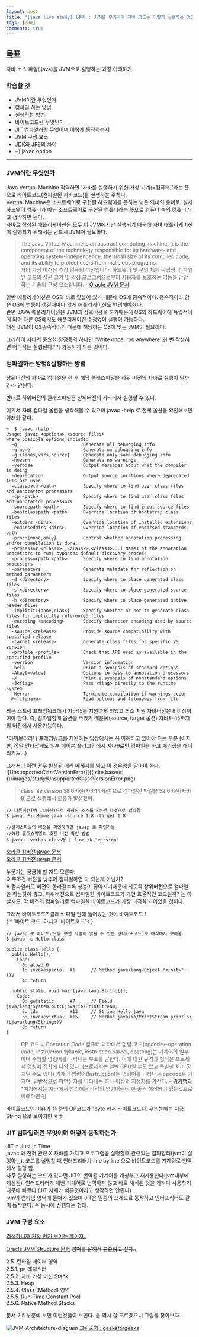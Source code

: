 ```yaml
---
layout: post 
title: "[java live study] 1주차 : JVM은 무엇이며 자바 코드는 어떻게 실행하는 것인가" 
tags: [자바]
comments: true
---
```


[목표](https://github.com/whiteship/live-study/issues/1)
--------------------------------------------------------

자바 소스 파일(.java)을 JVM으로 실행하는 과정 이해하기.

### 학습할 것 
- JVM이란 무엇인가 
- 컴파일 하는 방법 
- 실행하는 방법 
- 바이트코드란 무엇인가 
- JIT 컴파일러란 무엇이며 어떻게 동작하는지 
- JVM 구성 요소 
- JDK와 JRE의 차이 
- +) javac option

---

### JVM이란 무엇인가

Java Vertual Machine 직역하면 '자바를 실행하기 위한 가상 기계(=컴퓨터)'라는 뜻으로 바이트코드(컴파일된 자바코드)를 실행하는 주체다.  
Vertual Machine은 소프트웨어로 구현된 하드웨어를 뜻하는 넓은 의미의 용어로, 실제 하드웨어 컴퓨터가 아닌 소프트웨어로 구현된 컴퓨터라는 뜻으로 컴퓨터 속의 컴퓨터라고 생각하면 된다.  
자바로 작성된 애플리케이션은 모두 이 JVM에서만 실행되기 때문에 자바 애플리케이션이 실행되기 위해서는 반드시 JVM이 필요하다.

> The Java Virtual Machine is an abstract computing machine. It is the component of the technology responsible for its hardware- and operating system-independence, the small size of its compiled code, and its ability to protect users from malicious programs.  
> 자바 가상 머신은 추상 컴퓨팅 머신입니다.  하드웨어 및 운영 체제 독립성, 컴파일 된 코드의 작은 크기 및 악성 프로그램으로부터 사용자를 보호하는 기능을 담당하는 기술의 구성 요소입니다. - [Oracle JVM 문서](https://docs.oracle.com/javase/specs/jvms/se11/html/jvms-1.html#jvms-1.2)

일반 애플리케이션은 OS와 바로 맞붙어 있기 때문에 OS에 종속적이다. 종속적이라 함은 OS에 변동이 생길때마다 맞게 애플리케이션도 변경해야한다.  
반면 JAVA 애플리케이션은 JVM과 상호작용을 하기때문에 OS와 하드웨어에 독립적이게 되며 다른 OS에서도 애플리케이션 수정없이 실행이 가능하다.  
대신 JVM이 OS종속적이기 때문에 해당하는 OS에 맞는 JVM이 필요하다.

그리하여 자바의 중요한 장점중의 하나인 "Write once, run anywhere. 한 번 작성하면 어디서든 실행된다."가 가능하게 되는 것이다.




### 컴파일하는 방법&실행하는 방법

상위버전의 자바로 컴파일을 한 후 해당 클래스파일을 하위 버전의 자바로 실행이 될까 ? -> 안된다.

반대로 하위버전의 클래스파일은 상위버전의 자바에서 실행할 수 있다.

여기서 자바 컴파일 옵션을 생각해볼 수 있으며 javac -help 로 전체 옵션을 확인해보면 아래와 같다.

```
➜  $ javac -help
Usage: javac <options> <source files>
where possible options include:
  -g                         Generate all debugging info
  -g:none                    Generate no debugging info
  -g:{lines,vars,source}     Generate only some debugging info
  -nowarn                    Generate no warnings
  -verbose                   Output messages about what the compiler is doing
  -deprecation               Output source locations where deprecated APIs are used
  -classpath <path>          Specify where to find user class files and annotation processors
  -cp <path>                 Specify where to find user class files and annotation processors
  -sourcepath <path>         Specify where to find input source files
  -bootclasspath <path>      Override location of bootstrap class files
  -extdirs <dirs>            Override location of installed extensions
  -endorseddirs <dirs>       Override location of endorsed standards path
  -proc:{none,only}          Control whether annotation processing and/or compilation is done.
  -processor <class1>[,<class2>,<class3>...] Names of the annotation processors to run; bypasses default discovery process
  -processorpath <path>      Specify where to find annotation processors
  -parameters                Generate metadata for reflection on method parameters
  -d <directory>             Specify where to place generated class files
  -s <directory>             Specify where to place generated source files
  -h <directory>             Specify where to place generated native header files
  -implicit:{none,class}     Specify whether or not to generate class files for implicitly referenced files
  -encoding <encoding>       Specify character encoding used by source files
  -source <release>          Provide source compatibility with specified release
  -target <release>          Generate class files for specific VM version
  -profile <profile>         Check that API used is available in the specified profile
  -version                   Version information
  -help                      Print a synopsis of standard options
  -Akey[=value]              Options to pass to annotation processors
  -X                         Print a synopsis of nonstandard options
  -J<flag>                   Pass <flag> directly to the runtime system
  -Werror                    Terminate compilation if warnings occur
  @<filename>                Read options and filenames from file
```

최근 스프링 프레임워크에서 자바15를 지원하게 되었고 최소 지원 자바버전은 8 이상이여야 한다. 즉, 컴파일할때 옵션을 주었기 때문에(source, target 옵션) 자바8~15까지의 버전에서 사용가능하다.

*라이브러리나 프레임워크를 지원하는 입장에서는 꼭 이해하고 있어야 하는 부분 (이지만, 정말 안타깝게도 일부 메이븐 플러그인에서 자바9로만 컴파일을 하고 패키징을 해버리기도...)

그래서..! 이런 경우 발생된 에러 메세지를 읽고 이 경우임을 알아야 한다.  
![UnsupportedClassVersionError]({{ site.baseurl }}/images/study/UnsupportedClassVersionError.png)
>class file version 58.0버전(자바14버전)으로 컴파일된 파일을 52.0버전(자바8)으로 실행해서 오류가 발생했어.

```
// 다른버전(예 14버전)으로 작성된 소스를 8버전 타겟으로 컴파일
$ javac FileName.java -source 1.8 -target 1.8

//클래스파일의 버전을 확인하려면 javap 로 확인가능
//해당 클래스파일의 호환 버전 확인 방법
​$ javap -verbos class명 | find /N "version"
```
[오라클 11버전 javac 문서](https://docs.oracle.com/en/java/javase/11/tools/javac.html#GUID-AEEC9F07-CB49-4E96-8BC7-BCC2C7F725C9)  
[오라클 11버전 javap 문서](https://docs.oracle.com/en/java/javase/11/tools/javap.html#GUID-BE20562C-912A-4F91-85CF-24909F212D7F)

누군가는 궁금해 할 지도 모른다.  
Q 무조건 버전을 낮추어 컴파일하면 다 되는게 아닌가?  
A 컴파일러도 버전이 올라갈수록 성능이 좋아지기때문에 되도록 상위버전으로 컴파일을 하는것이 좋고, 하위버전으로 컴파일한 바이트코드가 과연 효율적인 코드일까? 는 아닐지도. 각 버전의 컴파일러로 컴파일한 바이트코드가 가장 최적화 되어있을 것이다. 

그래서 바이트코드? 클래스 파일 안에 들어있는 것이 바이트코드 !  
( * '바이트 코드' 아니고 '바이트코드'\< )
``` 
// javap 로 바이트코드를 보면 사람이 읽을 수 있는 형태(OP코드)로 해석해서 보여줌
$ javap -c Hello.class

public class Hello {
  public Hello();
    Code:
      0: aload_0
      1: invokespecial  #1      // Method java/lang/Object."<init>":()V
      4: return
    
  public static void main(java.lang.String[]);
    Code:
      0: getstatic      #7      // Field java/lang/System.out:Ljava/io/PrintStream;
      3: ldc            #13     // String Hello java
      5: invokevirtual  #15     // Method java/io/PrintStream.println:(Ljava/lang/String;)V
      8: return
}
```
> OP 코드 = Operation Code
컴퓨터 과학에서 명령 코드(opcode←operation code, instruction syllable, instruction parcel, opstring)는 기계어의 일부이며 수행할 명령어를 나타내는 부호를 말한다. 
이에 대한 규격과 형식은 프로세서 명령어 집합에 나와 있다. (프로세서는 일반 CPU일 수도 있고 특별한 처리 장치일 수도 있다) 기계어 명령어(Instruction)는 명령어를 나타내는 opcode를 가지며, 일반적으로 피연산자를 나타내는 하나 이상의 지정자를 가진다. - [위키백과](https://ko.wikipedia.org/wiki/%EB%AA%85%EB%A0%B9_%EC%BD%94%EB%93%9C)  
*여기에서는 자바에서 정리해둔 각각의 명령어들이 한 줄씩 해석되어 있는것으로 이해하면 됨

바이트코드인 이유가 한 줄의 OP코드가 1byte 라서 바이트코드다. 우리눈에는 지금 String 으로 보이지만 ㅎㅎ

### JIT 컴파일러란 무엇이며 어떻게 동작하는가
JIT = Just In Time  
javac 와 전혀 관련 X 자바를 가지고 프로그램을 실행할때 관련있는 컴파일러(jvm이 실행하는).
코드를 실행할 때 인터프리터가 line by line 으로 바이트코드를 기계어로 번역해서 실행 함.  
자주 실행하는 코드가 있다면 JIT이 번역된 기계어를 캐싱해고 재사용한다(jvm내부에 캐싱됨). 인터프리터가 매번 기계어로 번역하지 않고 바로 해석된 것을 가져다 사용하기 때문에 빠르다.(JIT 자체가 빠른것이라고 생각하면 안된다)  
jvm의 런타임 영역에 들어가 있으며 JIT은 일종의 쓰레드로 동작하고 인터프리터도 같이 동작한다. 즉 동시에 진행되는 형태. 

### JVM 구성 요소

[검색하니까 가장 먼저 보이는 페이지..](https://webdevtechblog.com/jvm-java-virtual-machine-architecture-94b914e93d86)

[Oracle JVM Structure 문서](https://docs.oracle.com/javase/specs/jvms/se11/html/jvms-2.html)
~~영어를 잘해서 술술읽고 싶다..~~

 2.5. 런타임 데이터 영역  
 2.5.1. pc 레지스터  
 2.5.2. 자바 가상 머신 Stack  
 2.5.3. Heap  
 2.5.4. Class (Method) 영역  
 2.5.5. Run-Time Constant Pool  
 2.5.6. Native Method Stacks 
 
문서 2.5 부분에 보면 이런것들이 보인다. 음 역시 잘 모르겠으니 그림을 찾아보자.
 

![JVM-Architecture-diagram](https://media.geeksforgeeks.org/wp-content/uploads/20190614230114/JVM-Architecture-diagram.jpg)
[그림출처 : geeksforgeeks](https://www.geeksforgeeks.org/how-many-types-of-memory-areas-are-allocated-by-jvm/)  



